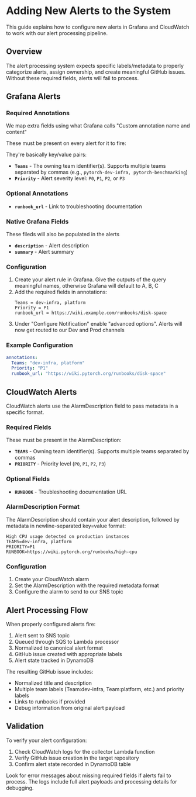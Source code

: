 # Adding New Alerts to the System

This guide explains how to configure new alerts in Grafana and CloudWatch to work with our alert processing pipeline.

## Overview

The alert processing system expects specific labels/metadata to properly categorize alerts, assign ownership, and create meaningful GitHub issues. Without these required fields, alerts will fail to process.

## Grafana Alerts

### Required Annotations
We map extra fields using what Grafana calls "Custom annotation name and content"

These must be present on every alert for it to fire:

They're basically key/value pairs:
- **`Teams`** - The owning team identifier(s). Supports multiple teams separated by commas (e.g., `pytorch-dev-infra, pytorch-benchmarking`)
- **`Priority`** - Alert severity level: `P0`, `P1`, `P2`, or `P3`

### Optional Annotations

- **`runbook_url`** - Link to troubleshooting documentation

### Native Grafana Fields

These fileds will also be populated in the alerts
- **`description`** - Alert description
- **`summary`** - Alert summary

### Configuration

1. Create your alert rule in Grafana.  Give the outputs of the query meaningful names, otherwise Grafana will default to A, B, C
2. Add the required fields in annotations:
   ```
   Teams = dev-infra, platform
   Priority = P1
   runbook_url = https://wiki.example.com/runbooks/disk-space
   ```
3. Under "Configure Notification" enable "advanced options". Alerts will now get routed to our Dev and Prod channels

### Example Configuration

```yaml
annotations:
  Teams: "dev-infra, platform"
  Priority: "P1"
  runbook_url: "https://wiki.pytorch.org/runbooks/disk-space"
```

## CloudWatch Alerts

CloudWatch alerts use the AlarmDescription field to pass metadata in a specific format.

### Required Fields

These must be present in the AlarmDescription:

- **`TEAMS`** - Owning team identifier(s). Supports multiple teams separated by commas
- **`PRIORITY`** - Priority level (`P0`, `P1`, `P2`, `P3`)

### Optional Fields

- **`RUNBOOK`** - Troubleshooting documentation URL

### AlarmDescription Format

The AlarmDescription should contain your alert description, followed by metadata in newline-separated key=value format:

```
High CPU usage detected on production instances
TEAMS=dev-infra, platform
PRIORITY=P1
RUNBOOK=https://wiki.pytorch.org/runbooks/high-cpu
```

### Configuration

1. Create your CloudWatch alarm
2. Set the AlarmDescription with the required metadata format
3. Configure the alarm to send to our SNS topic

## Alert Processing Flow

When properly configured alerts fire:

1. Alert sent to SNS topic
2. Queued through SQS to Lambda processor
3. Normalized to canonical alert format
4. GitHub issue created with appropriate labels
5. Alert state tracked in DynamoDB

The resulting GitHub issue includes:
- Normalized title and description
- Multiple team labels (Team:dev-infra, Team:platform, etc.) and priority labels
- Links to runbooks if provided
- Debug information from original alert payload

## Validation

To verify your alert configuration:

1. Check CloudWatch logs for the collector Lambda function
2. Verify GitHub issue creation in the target repository
3. Confirm alert state recorded in DynamoDB table

Look for error messages about missing required fields if alerts fail to process. The logs include full alert payloads and processing details for debugging.
